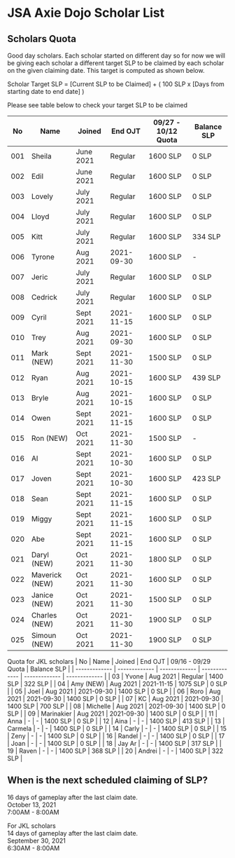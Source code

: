# JSA Axie Dojo Scholar List



## Scholars Quota
Good day scholars. Each scholar started on different day so for now we will be giving each scholar a different target SLP to be claimed by each scholar on the given claiming date. This target is computed as shown below.  
  
Scholar Target SLP = [Current SLP to be Claimed] + ( 100 SLP x [Days from starting date to end date] )  
  
Please see table below to check your target SLP to be claimed

| No  | Name | Joined | End OJT | 09/27 - 10/12 Quota | Balance SLP |
| ------------- | ------------- | ------------- | ------------- | ------------- | ------------- |
| 001  | Sheila  | June 2021 | Regular | 1600 SLP | 0 SLP |
| 002  | Edil | June 2021 | Regular | 1600 SLP | 0 SLP |
| 003  | Lovely  | July 2021 | Regular | 1600 SLP | 0 SLP |
| 004  | Lloyd | July 2021 | Regular | 1600 SLP | 0 SLP |
| 005  | Kitt | July 2021 | Regular | 1600 SLP | 334 SLP |
| 006  | Tyrone | Aug 2021 | 2021-09-30 | 1600 SLP | - |
| 007  | Jeric | July 2021 | Regular | 1600 SLP | 0 SLP |
| 008  | Cedrick | July 2021 | Regular | 1600 SLP | 0 SLP |
| 009  | Cyril | Sept 2021 | 2021-11-15 | 1600 SLP | 0 SLP |
| 010  | Trey | Aug 2021 | 2021-09-30 | 1600 SLP | 0 SLP |
| 011  | Mark (NEW) | Sept 2021 | 2021-11-30 | 1500 SLP | 0 SLP |
| 012  | Ryan | Aug 2021 | 2021-10-15 | 1600 SLP | 439 SLP |
| 013  | Bryle | Aug 2021 | 2021-10-15 | 1600 SLP | 0 SLP |
| 014  | Owen | Sept 2021 | 2021-11-15 | 1600 SLP | 0 SLP |
| 015  | Ron (NEW) | Oct 2021 | 2021-11-30 | 1500 SLP | - |
| 016  | Al | Sept 2021 | 2021-10-30 | 1600 SLP | 0 SLP |
| 017  | Joven | Sept 2021 | 2021-10-30 | 1600 SLP | 423 SLP |
| 018  | Sean | Sept 2021 | 2021-11-15 | 1600 SLP | 0 SLP |
| 019  | Miggy | Sept 2021 | 2021-11-15 | 1600 SLP | 0 SLP |
| 020  | Abe | Sept 2021 | 2021-11-15 | 1600 SLP | 0 SLP |
| 021  | Daryl (NEW) | Oct 2021 | 2021-11-30 | 1800 SLP | 0 SLP |
| 022  | Maverick (NEW) | Oct 2021 | 2021-11-30 | 1600 SLP | 0 SLP |
| 023  | Janice (NEW) | Oct 2021 | 2021-11-30 | 1500 SLP | 0 SLP |
| 024  | Charles (NEW) | Oct 2021 | 2021-11-30 | 1900 SLP | 0 SLP |
| 025  | Simoun (NEW) | Oct 2021 | 2021-11-30 | 1900 SLP | 0 SLP |
  
Quota for JKL scholars
| No  | Name | Joined | End OJT | 09/16 - 09/29 Quota | Balance SLP |
| ------------- | ------------- | ------------- | ------------- | ------------- | ------------- |
| 03  | Yvone | Aug 2021 | Regular | 1400 SLP | 322 SLP |
| 04  | Amy (NEW) | Aug 2021 | 2021-11-15 | 1075 SLP | 0 SLP |
| 05  | Joel | Aug 2021 | 2021-09-30 | 1400 SLP | 0 SLP |
| 06  | Roro | Aug 2021 | 2021-09-30 | 1400 SLP | 0 SLP |
| 07  | KC | Aug 2021 | 2021-09-30 | 1400 SLP | 700 SLP |
| 08  | Michelle | Aug 2021 | 2021-09-30 | 1400 SLP | 0 SLP |
| 09  | Marinakier | Aug 2021 | 2021-09-30 | 1400 SLP | 0 SLP |
| 11  | Anna | - | - | 1400 SLP | 0 SLP |
| 12  | Aina | - | - | 1400 SLP | 413 SLP |
| 13  | Carmela | - | - | 1400 SLP | 0 SLP |
| 14  | Carly | - | - | 1400 SLP | 0 SLP |
| 15  | Zeny | - | - | 1400 SLP | 0 SLP |
| 16  | Randel | - | - | 1400 SLP | 0 SLP |
| 17  | Joan | - | - | 1400 SLP | 0 SLP |
| 18  | Jay Ar | - | - | 1400 SLP | 317 SLP |
| 19  | Raven | - | - | 1400 SLP | 368 SLP |
| 20  | Andrei | - | - | 1400 SLP | 322 SLP |

## When is the next scheduled claiming of SLP?
16 days of gameplay after the last claim date.  
October 13, 2021  
7:00AM - 8:00AM
  
For JKL scholars  
14 days of gameplay after the last claim date.  
September 30, 2021  
6:30AM - 8:00AM
<!--
## Scholars Record
| Name  | 06 | 07/15  | 07/30  | 08/14  |
| ------------- | ------------- | ------------- | ------------- | ------------- |
| Sheila  | O  | O  | O | Ongoing |
| Edil  | O | O  | O | Ongoing |
| Lovely  | NA  | X | O  | Ongoing |
| Lloyd  | NA  | X | O  | Ongoing |
| Kitt  | NA  | NA | O  | Ongoing |
| Tyrone | NA  | NA | NA  | Ongoing |
| Jeric | NA  | NA | O  | Ongoing |
| Cedrick | NA  | NA | X  | Ongoing |
| Rowel | NA  | NA | NA  | Ongoing |
| Trey | NA  | NA | NA  | Ongoing |
  
-->
